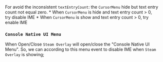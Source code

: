 For avoid the inconsistent `textEntryCount`: the `CursorMenu` hide but text entry count not equal zero.
	* When `CursorMenu` is hide and text entry count > 0, try disable IME
	* When `CursorMenu` is show and text entry count > 0, try enable IME

### `Console Native UI Menu`

When Open/Close `Steam Overlay` will open/close the "Console Native UI Menu". 
So, we can according to this menu event to disable IME when `Steam Overlay` is showing;
